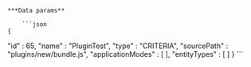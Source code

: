     ***Data params**

        ```json
    {
  "id" : 65,
  "name" : "PluginTest",
  "type" : "CRITERIA",
  "sourcePath" : "plugins/new/bundle.js",
  "applicationModes" : [ ],
  "entityTypes" : [ ]
}
        ```
